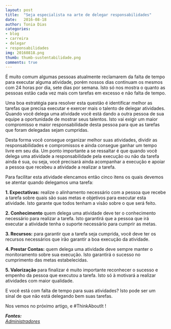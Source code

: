 ```yaml
---
layout: post
title:  "Seja especialista na arte de delegar responsabilidades"
date:   2016-08-18
author: Tonia Dias
categories: 
- blog
- carreira
- delegar
- responsabilidades
img: 20160818.png
thumb: thumb-sustentabilidade.png
comments: true
---
```


É muito comum algumas pessoas atualmente reclamarem da falta de tempo para executar alguma atividade, porém nossos dias continuam os mesmos com 24 horas por dia, sete dias por semana. Isto só nos mostra o quanto as pessoas estão cada vez mais com tarefas em excesso e não falta de tempo.<!--more-->

Uma boa estratégia para resolver esta questão é identificar melhor as tarefas que precisa executar e exercer mais o talento de delegar atividades. Quando você delega uma atividade você está dando a outra pessoa de sua equipe a oportunidade de mostrar seus talentos. Isto vai exigir um maior compromisso e maior responsabilidade desta pessoa para que as tarefas que foram delegadas sejam cumpridas.

Desta forma você consegue organizar melhor suas atividades, dividir as responsabilidades e compromissos e ainda consegue ganhar um tempo livre em seu dia. Um ponto importante a se ressaltar é que quando você delega uma atividade a responsabilidade pela execução ou não da tarefa ainda é sua, ou seja, você precisará ainda acompanhar a execução e apoiar a pessoa que recebeu a atividade a realizar a tarefa.

Para facilitar esta atividade elencamos então cinco itens os quais devemos se atentar quando delegamos uma tarefa:

<b>1. Expectativas:</b> realize o alinhamento necessário com a pessoa que recebe a tarefa sobre quais são suas metas e objetivos para executar esta atividade. Isto garante que todos tenham a visão sobre o que será feito.

<b>2. Conhecimento</b> quem delega uma atividade deve ter o conhecimento necessário para realizar a tarefa. Isto garantirá que a pessoa que irá executar a atividade tenha o suporte necessário para cumprir as metas.

<b>3. Recursos:</b> para garantir que a tarefa seja cumprida, você deve ter os recursos necessários que irão garantir a boa execução da atividade.

<b>4. Prestar Contas:</b> quem delega uma atividade deve sempre manter o monitoramento sobre sua execução. Isto garantirá o sucesso no cumprimento das metas estabelecidas.

<b>5. Valorização</b> para finalizar é muito importante reconhecer o sucesso e empenho da pessoa que executou a tarefa. Isto só à motivará a realizar atividades com maior qualidade.

E você está com falta de tempo para suas atividades? Isto pode ser um sinal de que não está delegando bem suas tarefas. 

Nos vemos no próximo artigo, e #ThinkAboutIt !

<i>
	<b>Fontes: </b><br/>
	<a href="http://www.administradores.com.br/mobile/noticias/carreira/como-ser-especialista-na-arte-de-delegar-e-ter-mais-tempo-na-vida/113017/">Administradores</a><br/>
</i>